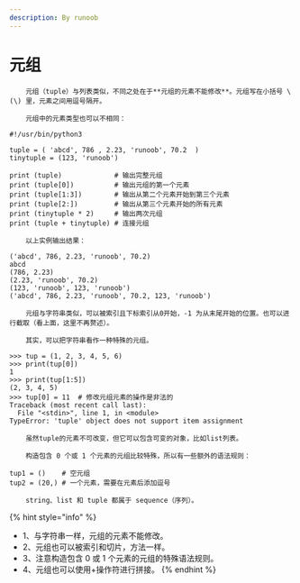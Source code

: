 ```yaml
---
description: By runoob
---
```


# 元组

```text
    元组（tuple）与列表类似，不同之处在于**元组的元素不能修改**。元组写在小括号 \(\) 里，元素之间用逗号隔开。

    元组中的元素类型也可以不相同：
```

```text
#!/usr/bin/python3

tuple = ( 'abcd', 786 , 2.23, 'runoob', 70.2  )
tinytuple = (123, 'runoob')

print (tuple)             # 输出完整元组
print (tuple[0])          # 输出元组的第一个元素
print (tuple[1:3])        # 输出从第二个元素开始到第三个元素
print (tuple[2:])         # 输出从第三个元素开始的所有元素
print (tinytuple * 2)     # 输出两次元组
print (tuple + tinytuple) # 连接元组
```

```text
    以上实例输出结果：
```

```text
('abcd', 786, 2.23, 'runoob', 70.2)
abcd
(786, 2.23)
(2.23, 'runoob', 70.2)
(123, 'runoob', 123, 'runoob')
('abcd', 786, 2.23, 'runoob', 70.2, 123, 'runoob')
```

```text
    元组与字符串类似，可以被索引且下标索引从0开始，-1 为从末尾开始的位置。也可以进行截取（看上面，这里不再赘述）。

    其实，可以把字符串看作一种特殊的元组。
```

```text
>>> tup = (1, 2, 3, 4, 5, 6)
>>> print(tup[0])
1
>>> print(tup[1:5])
(2, 3, 4, 5)
>>> tup[0] = 11  # 修改元组元素的操作是非法的
Traceback (most recent call last):
  File "<stdin>", line 1, in <module>
TypeError: 'tuple' object does not support item assignment
```

```text
    虽然tuple的元素不可改变，但它可以包含可变的对象，比如list列表。

    构造包含 0 个或 1 个元素的元组比较特殊，所以有一些额外的语法规则：
```

```text
tup1 = ()    # 空元组
tup2 = (20,) # 一个元素，需要在元素后添加逗号
```

```text
    string、list 和 tuple 都属于 sequence（序列）。
```

{% hint style="info" %}
* 1、与字符串一样，元组的元素不能修改。
* 2、元组也可以被索引和切片，方法一样。
* 3、注意构造包含 0 或 1 个元素的元组的特殊语法规则。
* 4、元组也可以使用+操作符进行拼接。
{% endhint %}

